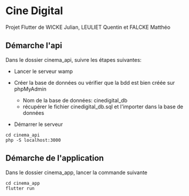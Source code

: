 # Cine Digital
Projet Flutter de WICKE Julian, LEULIET Quentin et FALCKE Matthéo 

## Démarche l'api
Dans le dossier cinema_api, suivre les étapes suivantes:
* Lancer le serveur wamp
* Créer la base de données ou vérifier que la bdd est bien créée sur phpMyAdmin
  * Nom de la base de données: cinedigital_db
  * récupérer le fichier cinedigital_db.sql et l'importer dans la base de données

* Démarrer le serveur 
```
cd cinema_api
php -S localhost:3000
```

## Démarche de l'application
Dans le dossier cinema_app, lancer la commande suivante
```
cd cinema_app
flutter run
```